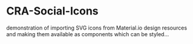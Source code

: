 # CRA-Social-Icons

demonstration of importing SVG icons from Material.io design resources and making them available as components which can be styled...
